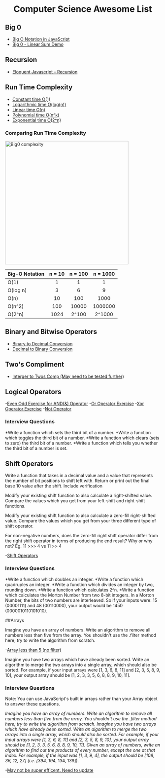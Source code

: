 <h1 align="center">
Computer Science Awesome List
</h1>

## Big 0

- [Big O Notation in JavaScript](https://medium.com/cesars-tech-insights/big-o-notation-javascript-25c79f50b19b)
- [Big 0 - Linear Sum Demo](https://repl.it/@JesseShaw/linearsumdemo)

## Recursion

- [Eloquent Javascript - Recursion](http://eloquentjavascript.net/03_functions.html#h_jxl1p970Fy)


## Run Time Complexity

- [Constant time O(1)](https://repl.it/@thinkful/constant-runtime-example)
- [Logarithmic time O(log(n))](https://repl.it/@thinkful/logarithmic-num-less-than-demo)
- [Linear time O(n)](https://repl.it/@thinkful/find-min-linear-demo)
- [Polynomial time O(n^k)](https://repl.it/@thinkful/has-duplicates-polynomial-demo)
- [Exponential time O(2^n)](https://repl.it/@thinkful/count-triangle-exponential-demo)

### Comparing Run Time Complexity
<img width="400" src="https://raw.githubusercontent.com/thejesseshaw/computersciencerepository/master/big0/BigO.png" alt="Big0 complexity">

| Big-O Notation | n = 10	| n = 100	| n = 1000|
| -------------- |:--------:|:---------:| :-------:|
|O(1)            |	1	    |1	        |1        |
|O(log n)        |	3	    |6	        |9        |
|O(n)	         |10        |100        |1000     |
|O(n^2)          |100       |10000      |1000000  |
|O(2^n)          |1024      |2^100      |2^1000   |

## Binary and Bitwise Operators

- [Binary to Decimal Conversion](https://repl.it/@JesseShaw/BinaryDeceminalConversion)
- [Decimal to Binary Conversion](https://repl.it/@JesseShaw/NumericalToBinary)

## Two's Compliment

- [Interger to Twos Comp (May need to be tested further)](https://repl.it/@JesseShaw/TwosCompliment)


## Logical Operators

-[Even Odd Exercise for AND(&) Operator](https://repl.it/@JesseShaw/BitwiseAndOperatorEVENODD)
-[Or Operator Exercise](https://repl.it/@JesseShaw/orOperatorExercise)
-[Xor Operator Exercise](https://repl.it/@JesseShaw/XorOperators)
-[Not Operator](https://repl.it/@JesseShaw/notOperator)

### Interview Questions

*Write a function which sets the third bit of a number.
*Write a function which toggles the third bit of a number.
*Write a function which clears (sets to zero) the third bit of a number.
*Write a function which tells you whether the third bit of a number is set.

## Shift Operators

Write a function that takes in a decimal value and a value that represents the number of bit positions to shift left with. Return or print out the final base 10 value after the shift. Include verification

Modify your existing shift function to also calculate a right-shifted value. Compare the values which you get from your left-shift and right-shift functions.

Modify your existing shift function to also calculate a zero-fill right-shifted value. Compare the values which you get from your three different type of shift operator.

For non-negative numbers, does the zero-fill right shift operator differ from the right shift operator in terms of producing the end result? Why or why not? Eg. 11 >>> 4 vs 11 >> 4

-[Shift Operators](https://repl.it/@JesseShaw/shiftOperators)

### Interview Questions

*Write a function which doubles an integer.
*Write a function which quadruples an integer.
*Write a function which divides an integer by two, rounding down.
*Write a function which calculates 2^n.
*Write a function which calculates the Morton Number from two 8-bit integers. In a Morton Number, the bits of two numbers are interleaved. So if your inputs were: 15 (00001111) and 48 (00110000), your output would be 1450 (0000010110101010).

##Arrays

Imagine you have an array of numbers. Write an algorithm to remove all numbers less than five from the array.
You shouldn't use the .filter method here; try to write the algorithm from scratch.

-[Array less than 5 (no filter)](https://repl.it/@JesseShaw/BlushingStunningEngineer)

Imagine you have two arrays which have already been sorted. Write an algorithm to merge the two arrays into a single array, which should also be sorted. For example, if your input arrays were [1, 3, 6, 8, 11] and [2, 3, 5, 8, 9, 10], your output array should be [1, 2, 3, 3, 5, 6, 8, 8, 9, 10, 11].

### Interview Questions

Note:
You can use JavaScript's built in arrays rather than your Array object to answer these questions.

*Imagine you have an array of numbers. Write an algorithm to remove all numbers less than five from the array.
*You shouldn't use the .filter method here; try to write the algorithm from scratch.
*Imagine you have two arrays which have already been sorted. Write an algorithm to merge the two arrays into a single array, which should also be sorted. For example, if your input arrays were [1, 3, 6, 8, 11] and [2, 3, 5, 8, 9, 10], your output array should be [1, 2, 3, 3, 5, 6, 8, 8, 9, 10, 11].
*Given an array of numbers, write an algorithm to find out the products of every number, except the one at that index. For example, if the input was [1, 3, 9, 4], the output should be [108, 36, 12, 27] (i.e. [3*9*4, 1*9*4, 1*3*4, 1*3*9]).

-[May not be super efficent. Need to update](https://repl.it/@JesseShaw/ThunderousHappySystem)
